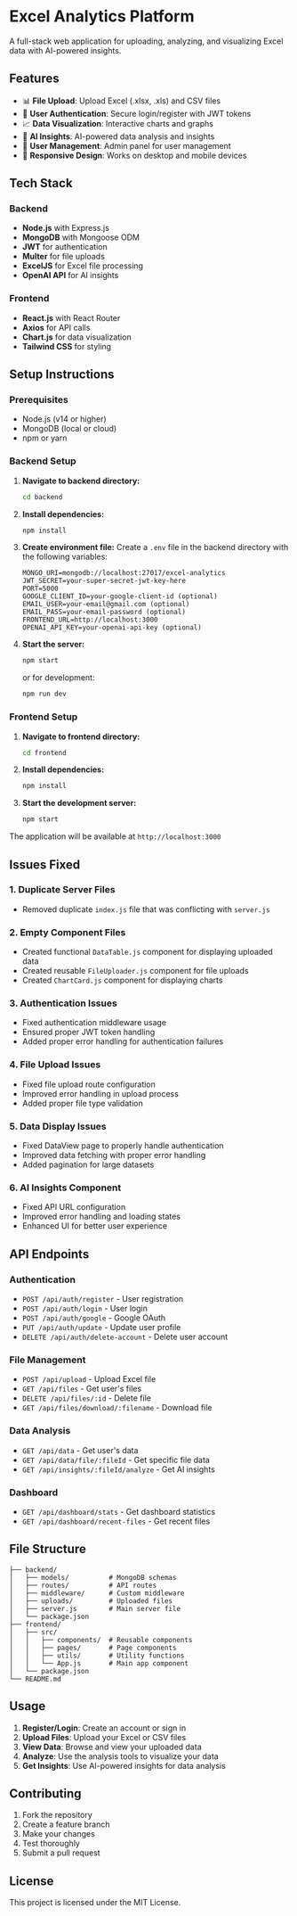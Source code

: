 # Excel Analytics Platform

A full-stack web application for uploading, analyzing, and visualizing Excel data with AI-powered insights.

## Features

- 📊 **File Upload**: Upload Excel (.xlsx, .xls) and CSV files
- 🔐 **User Authentication**: Secure login/register with JWT tokens
- 📈 **Data Visualization**: Interactive charts and graphs
- 🤖 **AI Insights**: AI-powered data analysis and insights
- 👥 **User Management**: Admin panel for user management
- 📱 **Responsive Design**: Works on desktop and mobile devices

## Tech Stack

### Backend
- **Node.js** with Express.js
- **MongoDB** with Mongoose ODM
- **JWT** for authentication
- **Multer** for file uploads
- **ExcelJS** for Excel file processing
- **OpenAI API** for AI insights

### Frontend
- **React.js** with React Router
- **Axios** for API calls
- **Chart.js** for data visualization
- **Tailwind CSS** for styling

## Setup Instructions

### Prerequisites
- Node.js (v14 or higher)
- MongoDB (local or cloud)
- npm or yarn

### Backend Setup

1. **Navigate to backend directory:**
   ```bash
   cd backend
   ```

2. **Install dependencies:**
   ```bash
   npm install
   ```

3. **Create environment file:**
   Create a `.env` file in the backend directory with the following variables:
   ```env
   MONGO_URI=mongodb://localhost:27017/excel-analytics
   JWT_SECRET=your-super-secret-jwt-key-here
   PORT=5000
   GOOGLE_CLIENT_ID=your-google-client-id (optional)
   EMAIL_USER=your-email@gmail.com (optional)
   EMAIL_PASS=your-email-password (optional)
   FRONTEND_URL=http://localhost:3000
   OPENAI_API_KEY=your-openai-api-key (optional)
   ```

4. **Start the server:**
   ```bash
   npm start
   ```
   or for development:
   ```bash
   npm run dev
   ```

### Frontend Setup

1. **Navigate to frontend directory:**
   ```bash
   cd frontend
   ```

2. **Install dependencies:**
   ```bash
   npm install
   ```

3. **Start the development server:**
   ```bash
   npm start
   ```

The application will be available at `http://localhost:3000`

## Issues Fixed

### 1. **Duplicate Server Files**
- Removed duplicate `index.js` file that was conflicting with `server.js`

### 2. **Empty Component Files**
- Created functional `DataTable.js` component for displaying uploaded data
- Created reusable `FileUploader.js` component for file uploads
- Created `ChartCard.js` component for displaying charts

### 3. **Authentication Issues**
- Fixed authentication middleware usage
- Ensured proper JWT token handling
- Added proper error handling for authentication failures

### 4. **File Upload Issues**
- Fixed file upload route configuration
- Improved error handling in upload process
- Added proper file type validation

### 5. **Data Display Issues**
- Fixed DataView page to properly handle authentication
- Improved data fetching with proper error handling
- Added pagination for large datasets

### 6. **AI Insights Component**
- Fixed API URL configuration
- Improved error handling and loading states
- Enhanced UI for better user experience

## API Endpoints

### Authentication
- `POST /api/auth/register` - User registration
- `POST /api/auth/login` - User login
- `POST /api/auth/google` - Google OAuth
- `PUT /api/auth/update` - Update user profile
- `DELETE /api/auth/delete-account` - Delete user account

### File Management
- `POST /api/upload` - Upload Excel file
- `GET /api/files` - Get user's files
- `DELETE /api/files/:id` - Delete file
- `GET /api/files/download/:filename` - Download file

### Data Analysis
- `GET /api/data` - Get user's data
- `GET /api/data/file/:fileId` - Get specific file data
- `GET /api/insights/:fileId/analyze` - Get AI insights

### Dashboard
- `GET /api/dashboard/stats` - Get dashboard statistics
- `GET /api/dashboard/recent-files` - Get recent files

## File Structure

```
├── backend/
│   ├── models/          # MongoDB schemas
│   ├── routes/          # API routes
│   ├── middleware/      # Custom middleware
│   ├── uploads/         # Uploaded files
│   ├── server.js        # Main server file
│   └── package.json
├── frontend/
│   ├── src/
│   │   ├── components/  # Reusable components
│   │   ├── pages/       # Page components
│   │   ├── utils/       # Utility functions
│   │   └── App.js       # Main app component
│   └── package.json
└── README.md
```

## Usage

1. **Register/Login**: Create an account or sign in
2. **Upload Files**: Upload your Excel or CSV files
3. **View Data**: Browse and view your uploaded data
4. **Analyze**: Use the analysis tools to visualize your data
5. **Get Insights**: Use AI-powered insights for data analysis

## Contributing

1. Fork the repository
2. Create a feature branch
3. Make your changes
4. Test thoroughly
5. Submit a pull request

## License

This project is licensed under the MIT License.
